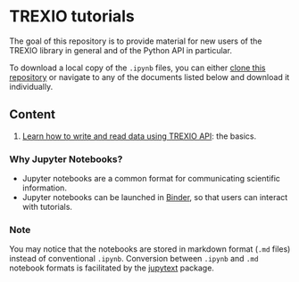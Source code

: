 # TREXIO tutorials

The goal of this repository is to provide material for new users of the TREXIO library in general 
and of the Python API in particular.

To download a local copy of the `.ipynb` files, you can either
[clone this repository](https://docs.github.com/en/github/creating-cloning-and-archiving-repositories/cloning-a-repository)
or navigate to any of the documents listed below and download it individually.


## Content

1. [Learn how to write and read data using TREXIO API](notebooks/tutorial_benzene.md): the basics.


### Why Jupyter Notebooks?


 * Jupyter notebooks are a common format for communicating scientific 
   information.
 * Jupyter notebooks can be launched in [Binder](https://www.mybinder.org), so that users can interact
   with tutorials.


### Note

You may notice that the notebooks are stored in markdown format (`.md` files) 
instead of conventional `.ipynb`. 
Conversion between `.ipynb` and `.md` notebook formats is facilitated by the 
[jupytext](https://jupytext.readthedocs.io/en/latest/index.html) package.

